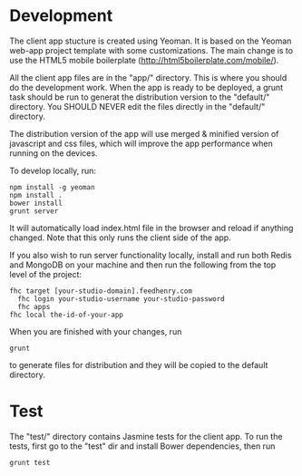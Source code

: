 # Development

The client app stucture is created using Yeoman. It is based on the Yeoman web-app project template with some customizations. The main change is to use the HTML5 mobile boilerplate (http://html5boilerplate.com/mobile/). 

All the client app files are in the "app/" directory. This is where you should do the development work. When the app is ready to be deployed, a grunt task should be run to generat the distribution version to the "default/" directory. You SHOULD NEVER edit the files directly in the "default/" directory.

The distribution version of the app will use merged & minified version of javascript and css files, which will improve the app performance when running on the devices.

To develop locally, run:

    npm install -g yeoman
    npm install .
    bower install
    grunt server

It will automatically load index.html file in the browser and reload if anything changed. Note that this only runs the client side of the app. 

If you also wish to run server functionality locally, install and run both Redis and MongoDB on your machine and then run the following from the top level of the project:

    fhc target [your-studio-domain].feedhenry.com
	  fhc login your-studio-username your-studio-password
	  fhc apps
    fhc local the-id-of-your-app

When you are finished with your changes, run

    grunt

to generate files for distribution and they will be copied to the default directory.

# Test

The "test/" directory contains Jasmine tests for the client app. To run the tests, first go to the "test" dir and install Bower dependencies, then run

    grunt test
